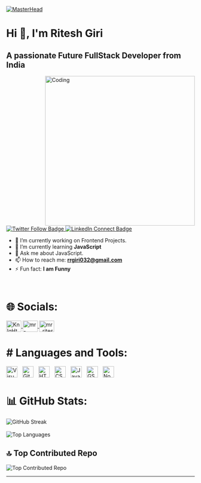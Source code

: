 [![MasterHead](https://firebasestorage.googleapis.com/v0/b/flexi-coding.appspot.com/o/dempgi7-520f8d5f-63d4-4453-8822-dbc149ae27f8.gif?alt=media&token=91c0c7b2-93c3-4029-b011-1a8703c5730d)](your-profile-link)

# Hi 👋, I'm Ritesh Giri
## A passionate Future FullStack Developer from India

<img align="right" alt="Coding" width="400" src="https://cdn.dribbble.com/users/1162077/screenshots/3848914/programmer.gif">

<p align="left"> 
  <a href="https://twitter.com/@KnIgHtG11697565" target="blank">
    <img src="https://img.shields.io/twitter/follow/KnIgHtG11697565?logo=twitter&style=for-the-badge" alt="Twitter Follow Badge" />
  </a>
  <a href="https://www.linkedin.com/in/ritesh-giri-b8b770242" target="_blank">
    <img src="https://img.shields.io/badge/Connect%20with%20Me-0077B5?style=for-the-badge&logo=linkedin" alt="LinkedIn Connect Badge" />
  </a>
</p>



- 🔭 I’m currently working on Frontend Projects.
- 🌱 I’m currently learning **JavaScript**
- 💬 Ask me about JavaScript.
- 📫 How to reach me: **rrgiri032@gmail.com**
- ⚡ Fun fact: **I am Funny**

<br>

<h1>🌐 Socials:</h1>
<p align="left">
  <a href="https://twitter.com/KnIgHtG11697565" target="_blank">
    <img align="center" src="https://raw.githubusercontent.com/rahuldkjain/github-profile-readme-generator/master/src/images/icons/Social/twitter.svg" alt="KnIgHtG11697565" height="30" width="40" />
  </a>
  <a href="https://www.linkedin.com/in/ritesh-giri-b8b770242/" target="_blank">
    <img align="center" src="https://raw.githubusercontent.com/rahuldkjain/github-profile-readme-generator/master/src/images/icons/Social/linked-in-alt.svg" alt="mr-ritesh-giri" height="30" width="40" />
  </a>
  <a href="https://instagram.com/mr_ritesh_giri" target="_blank">
    <img align="center" src="https://raw.githubusercontent.com/rahuldkjain/github-profile-readme-generator/master/src/images/icons/Social/instagram.svg" alt="mr_ritesh_giri" height="30" width="40" />
  </a>
</p>

<h1># Languages and Tools:</h1>
<img align="left" alt="Visual Studio Code" width="30px" src="https://cdn.jsdelivr.net/gh/devicons/devicon/icons/vscode/vscode-original.svg" style="padding-right:10px;" />
<img align="left" alt="Git" width="30px" src="https://cdn.jsdelivr.net/gh/devicons/devicon/icons/git/git-original.svg" style="padding-right:10px;" />
<img align="left" alt="HTML5" width="30px" src="https://cdn.jsdelivr.net/gh/devicons/devicon/icons/html5/html5-original.svg" style="padding-right:10px;" />
<img align="left" alt="CSS3" width="30px" src="https://cdn.jsdelivr.net/gh/devicons/devicon/icons/css3/css3-original.svg" style="padding-right:10px;" />
<img align="left" alt="JavaScript" width="30px" src="https://cdn.jsdelivr.net/gh/devicons/devicon/icons/javascript/javascript-original.svg" style="padding-right:10px;" />
 <img align="left" alt="GSAP" width="30px" src="https://cdn.worldvectorlogo.com/logos/gsap-greensock.svg" style="padding-right:10px;" />
 <img align="left" alt="Node.js" width="30px" src="https://upload.wikimedia.org/wikipedia/commons/d/d9/Node.js_logo.svg" style="padding-right:10px;" />

</a>
<br>
<br>

# 📊 GitHub Stats:
 
![GitHub Streak](https://github-readme-streak-stats.herokuapp.com/?user=mr-ritesh-giri&theme=dark&hide_border=false)<br/>
<br>
![Top Languages](https://github-readme-stats.vercel.app/api/top-langs/?username=mr-ritesh-giri&theme=dark&hide_border=false&include_all_commits=false&count_private=false&layout=compact)

## 🔝 Top Contributed Repo
![Top Contributed Repo](https://github-contributor-stats.vercel.app/api?username=mr-ritesh-giri&limit=5&theme=tokyonight&combine_all_yearly_contributions=true)

<!-- [![](https://visitcount.itsvg.in/api?id=mr-ritesh-giri&label=Profile%20Views&color=12&icon=5&pretty=false)](https://visitcount.itsvg.in)-->

---





